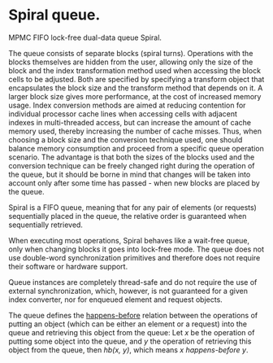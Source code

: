 # Spiral queue.

MPMC FIFO lock-free dual-data queue Spiral.

The queue consists of separate blocks (spiral turns). Operations with the blocks themselves are hidden from the user, allowing only the size of the block and the index transformation method used when accessing the block cells to be adjusted. Both are specified by specifying a transform object that encapsulates the block size and the transform method that depends on it. A larger block size gives more performance, at the cost of increased memory usage. Index conversion methods are aimed at reducing contention for individual processor cache lines when accessing cells with adjacent indexes in multi-threaded access, but can increase the amount of cache memory used, thereby increasing the number of cache misses. Thus, when choosing a block size and the conversion technique used, one should balance memory consumption and proceed from a specific queue operation scenario. The advantage is that both the sizes of the blocks used and the conversion technique can be freely changed right during the operation of the queue, but it should be borne in mind that changes will be taken into account only after some time has passed - when new blocks are placed by the queue.

Spiral is a FIFO queue, meaning that for any pair of elements (or requests) sequentially placed in the queue, the relative order is guaranteed when sequentially retrieved.

When executing most operations, Spiral behaves like a wait-free queue, only when changing blocks it goes into lock-free mode. The queue does not use double-word synchronization primitives and therefore does not require their software or hardware support.

Queue instances are completely thread-safe and do not require the use of external synchronization, which, however, is not guaranteed for a given index converter, nor for enqueued element and request objects.

The queue defines the [happens-before](https://docs.oracle.com/javase/specs/jls/se17/html/jls-17.html#jls-17.4.5) relation between the operations of putting an object (which can be either an element or a request) into the queue and retrieving this object from the queue: Let *x* be the operation of putting some object into the queue, and *y* the operation of retrieving this object from the queue, then *hb(x, y)*, which means *x happens-before y*.
